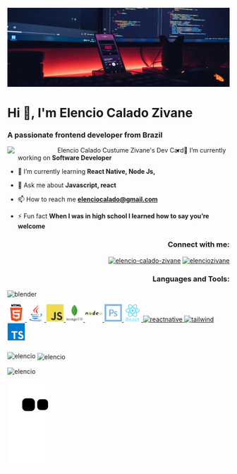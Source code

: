 ![MasterHead](https://github.com/Elencio/Elencio/blob/main/Design%20sem%20nome.png)

<h1 align="left">Hi 👋, I'm Elencio Calado Zivane</h1>
<h3 align="left">A passionate frontend developer from Brazil</h3>

<a  align="right" href="https://app.daily.dev/elencio"><img  align="left" src="https://api.daily.dev/devcards/b29609e0ec444d339e8c175f14b3fc52.png?r=gtb" width="400" alt="Elencio Calado Custume Zivane's Dev Card"/></a>


- 🔭 I’m currently working on **Software Developer**

- 🌱 I’m currently learning **React Native, Node Js,**

- 💬 Ask me about **Javascript, react**

- 📫 How to reach me **elenciocalado@gmail.com**

- ⚡ Fun fact **When I was in high school I learned how to say you’re welcome**

<h3 align="right">Connect with me:</h3>
<p align="right">
<a href="https://linkedin.com/in/elencio-calado-zivane" target="blank"><img align="center" src="https://raw.githubusercontent.com/rahuldkjain/github-profile-readme-generator/master/src/images/icons/Social/linked-in-alt.svg" alt="elencio-calado-zivane" height="30" width="40" /></a>
<a href="https://discord.gg/elenciozivane" target="blank"><img align="center" src="https://raw.githubusercontent.com/rahuldkjain/github-profile-readme-generator/master/src/images/icons/Social/discord.svg" alt="elenciozivane" height="30" width="40" /></a>
</p>

<h3 align="right">Languages and Tools:</h3>
 <img src="https://download.blender.org/branding/community/blender_community_badge_white.svg" alt="blender" width="40" height="40"/> </a> <a href="https://www.cprogramming.com/" target="_blank" rel="noreferrer"> 




 <img src="https://raw.githubusercontent.com/devicons/devicon/master/icons/html5/html5-original-wordmark.svg" alt="html5" width="40" height="40"/> </a> <a href="https://www.java.com" target="_blank" rel="noreferrer"> 
 <img src="https://raw.githubusercontent.com/devicons/devicon/master/icons/java/java-original.svg" alt="java" width="40" height="40"/> </a> <a href="https://developer.mozilla.org/en-US/docs/Web/JavaScript" target="_blank" rel="noreferrer"> <img src="https://raw.githubusercontent.com/devicons/devicon/master/icons/javascript/javascript-original.svg" alt="javascript" width="40" height="40"/> </a> <a href="https://www.linux.org/" target="_blank" rel="noreferrer">
 <img src="https://raw.githubusercontent.com/devicons/devicon/master/icons/mongodb/mongodb-original-wordmark.svg" alt="mongodb" width="40" height="40"/> </a> <a href="https://nodejs.org" target="_blank" rel="noreferrer"> 
 <img src="https://raw.githubusercontent.com/devicons/devicon/master/icons/nodejs/nodejs-original-wordmark.svg" alt="nodejs" width="40" height="40"/> </a> <a href="https://www.photoshop.com/en" target="_blank" rel="noreferrer"> <img src="https://raw.githubusercontent.com/devicons/devicon/master/icons/photoshop/photoshop-line.svg" alt="photoshop" width="40" height="40"/> </a> <a href="https://reactjs.org/" target="_blank" rel="noreferrer"> 
 <img src="https://raw.githubusercontent.com/devicons/devicon/master/icons/react/react-original-wordmark.svg" alt="react" width="40" height="40"/> </a> <a href="https://reactnative.dev/" target="_blank" rel="noreferrer"> <img src="https://reactnative.dev/img/header_logo.svg" alt="reactnative" width="40" height="40"/> </a> <a href="https://tailwindcss.com/" target="_blank" rel="noreferrer">
 <img src="https://www.vectorlogo.zone/logos/tailwindcss/tailwindcss-icon.svg" alt="tailwind" width="40" height="40"/> </a> <a href="https://www.typescriptlang.org/" target="_blank" rel="noreferrer"> <img src="https://raw.githubusercontent.com/devicons/devicon/master/icons/typescript/typescript-original.svg" alt="typescript" width="40" height="40"/> </a> </p>

###
<p><img align="left" src="https://github-readme-stats.vercel.app/api/top-langs?username=elencio&show_icons=true&locale=en&layout=compact" alt="elencio" /></p>

<p>&nbsp;<img align="center" src="https://github-readme-stats.vercel.app/api?username=elencio&show_icons=true&locale=en" alt="elencio" /></p>

<p><img align="center" src="https://github-readme-streak-stats.herokuapp.com/?user=elencio&" alt="elencio" /></p>


####
<div>

![Snake animation](https://github.com/elencio/elencio/blob/output/github-contribution-grid-snake.svg)

</div>


 
 


